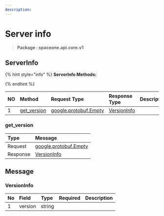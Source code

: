 ```yaml
---
description:  
---
```

# Server info

>  **Package : spaceone.api.core.v1**

## ServerInfo

{% hint style="info" %}
**ServerInfo Methods:**

{%  endhint %}


| NO |  Method | Request Type | Response Type | Description |
| :--- | :--- | :--- | :--- | :--- |
| 1 | [get_version](Server-info.md#get_version)|[google.protobuf.Empty](https://github.com/protocolbuffers/protobuf/blob/master/src/google/protobuf/empty.proto)| [VersionInfo](Server-info.md#versioninfo) |  |

### get_version



| Type | Message |
| :--- | :--- |
| Request | [google.protobuf.Empty](https://github.com/protocolbuffers/protobuf/blob/master/src/google/protobuf/empty.proto) |
| Response |  [VersionInfo](Server-info.md#versioninfo)  |





## Message

### VersionInfo
| No | Field | Type | Required | Description |
| :--- | :--- | :--- | :--- | :--- |
| 1 | version |string | ||
